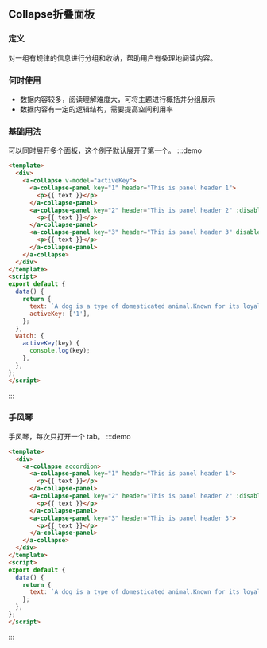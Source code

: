 ## Collapse折叠面板
  
<!-- 详细文档见[Ant-Design-Vue Collapse](https://antdv.com/components/collapse-cn/) -->
### 定义
对一组有规律的信息进行分组和收纳，帮助用户有条理地阅读内容。
### 何时使用
+ 数据内容较多，阅读理解难度大，可将主题进行概括并分组展示
+ 数据内容有一定的逻辑结构，需要提高空间利用率

### 基础用法
  可以同时展开多个面板，这个例子默认展开了第一个。
:::demo
```html
<template>
  <div>
    <a-collapse v-model="activeKey">
      <a-collapse-panel key="1" header="This is panel header 1">
        <p>{{ text }}</p>
      </a-collapse-panel>
      <a-collapse-panel key="2" header="This is panel header 2" :disabled="false">
        <p>{{ text }}</p>
      </a-collapse-panel>
      <a-collapse-panel key="3" header="This is panel header 3" disabled>
        <p>{{ text }}</p>
      </a-collapse-panel>
    </a-collapse>
  </div>
</template>
<script>
export default {
  data() {
    return {
      text: `A dog is a type of domesticated animal.Known for its loyalty and faithfulness,it can be found as a welcome guest in many households across the world.`,
      activeKey: ['1'],
    };
  },
  watch: {
    activeKey(key) {
      console.log(key);
    },
  },
};
</script>
```
:::

### 手风琴
手风琴，每次只打开一个 tab。
:::demo
```html
<template>
  <div>
    <a-collapse accordion>
      <a-collapse-panel key="1" header="This is panel header 1">
        <p>{{ text }}</p>
      </a-collapse-panel>
      <a-collapse-panel key="2" header="This is panel header 2" :disabled="false">
        <p>{{ text }}</p>
      </a-collapse-panel>
      <a-collapse-panel key="3" header="This is panel header 3">
        <p>{{ text }}</p>
      </a-collapse-panel>
    </a-collapse>
  </div>
</template>
<script>
export default {
  data() {
    return {
      text: `A dog is a type of domesticated animal.Known for its loyalty and faithfulness,it can be found as a welcome guest in many households across the world.`,
    };
  },
};
</script>

```
:::


